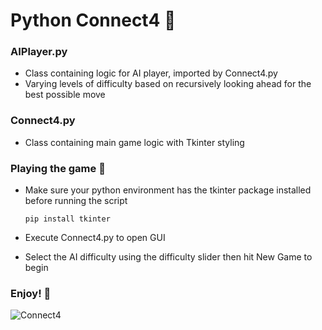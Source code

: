 # Python Connect4 :red_circle:

### AIPlayer.py
- Class containing logic for AI player, imported by Connect4.py
- Varying levels of difficulty based on recursively looking ahead for the best possible move

### Connect4.py 
- Class containing main game logic with Tkinter styling

### Playing the game :triangular_flag_on_post:
- Make sure your python environment has the tkinter package installed before running the script
  
  `pip install tkinter`
  
- Execute Connect4.py to open GUI 
    
- Select the AI difficulty using the difficulty slider then hit New Game to begin

### Enjoy! :rocket:

![Connect4](https://github.com/Vladvitalaru/Connect4/assets/78878935/9a162f92-c6f9-4c52-9006-a46fa159e44e)
